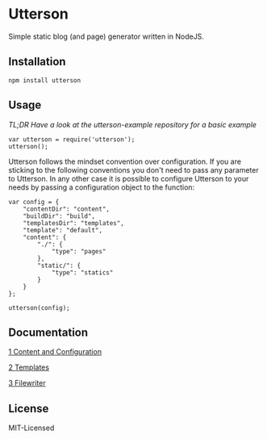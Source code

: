 # Utterson
Simple static blog (and page) generator written in NodeJS.

## Installation

```
npm install utterson
```

## Usage

*TL;DR Have a look at the utterson-example repository for a basic example*

```
var utterson = require('utterson');
utterson();
```

Utterson follows the mindset convention over configuration. If you are sticking to the following conventions you don't need to pass any parameter to Utterson. In any other case it is possible to configure Utterson to your needs by passing a configuration object to the function:

```
var config = {
    "contentDir": "content",
    "buildDir": "build",
    "templatesDir": "templates",
    "template": "default",
    "content": {
        "./": {
            "type": "pages"
        },
        "static/": {
            "type": "statics"
        }
    }
};

utterson(config);
```

## Documentation

[1 Content and Configuration](https://github.com/alexander-heimbuch/utterson/wiki/1-Content-and-Configuration)

[2 Templates](https://github.com/alexander-heimbuch/utterson/wiki/2-Templates)

[3 Filewriter](https://github.com/alexander-heimbuch/utterson/wiki/3-Filewriter)

## License
MIT-Licensed
